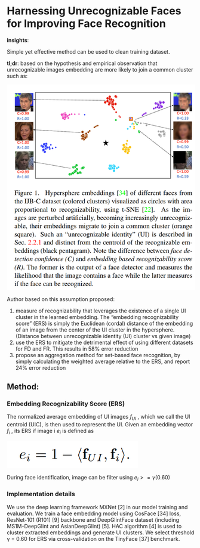 # Harnessing Unrecognizable Faces for Improving Face Recognition

**insights**:

Simple yet effective method can be used to clean training dataset. 

**tl;dr**: based on the hypothesis and empirical observation that unrecognizable images embedding are more likely to join a common cluster such as: 

![Untitled](Harnessing%20Unrecognizable%20Faces%20for%20Improving%20Face%201110092d1d9e440f80e2eed34cd444d9/Untitled.png)

Author based on this assumption proposed:

1. measure of recognizability that leverages the existence of a single UI cluster in the learned embedding. The “embedding recognizability score” (ERS) is simply the Euclidean (cordal) distance of the embedding of an image from the center of the UI cluster in the hypersphere. (Distance between unrecognizable identity (UI) cluster vs given image)
2. use the ERS to mitigate the detrimental effect of using different datasets for FD and FR. This results in 58% error reduction
3. propose an aggregation method for set-based face recognition, by simply calculating the weighted average relative to the ERS, and report 24% error reduction

## Method:

### Embedding Recognizability Score (ERS)

The normalized average embedding of UI images $f_{UI}$ , which we call the UI centroid (UIC), is then used to represent the UI. Given an embedding vector  $f_i$ , its ERS if image i $e_i$ is defined as

![Untitled](Harnessing%20Unrecognizable%20Faces%20for%20Improving%20Face%201110092d1d9e440f80e2eed34cd444d9/Untitled%201.png)

During face identification, image can be filter using $e_i >=γ(0.60)$

### Implementation details

We use the deep learning framework MXNet [2] in our model training and evaluation.
We train a face embedding model using CosFace [34] loss, ResNet-101 (R101) [9] backbone and DeepGlintFace dataset (including MS1M-DeepGlint and AsianDeepGlint) [5]. HAC algorithm [4] is used to cluster extracted embeddings and generate UI clusters. We select threshold γ = 0.60 for ERS via cross-validation on the TinyFace [37] benchmark.